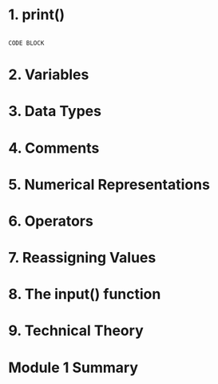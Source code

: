 # 1. print()
<pre><code>
CODE BLOCK
</code></pre>


# 2. Variables

# 3. Data Types

# 4. Comments

# 5. Numerical Representations

# 6. Operators

# 7. Reassigning Values

# 8. The input() function

# 9. Technical Theory

# Module 1 Summary


